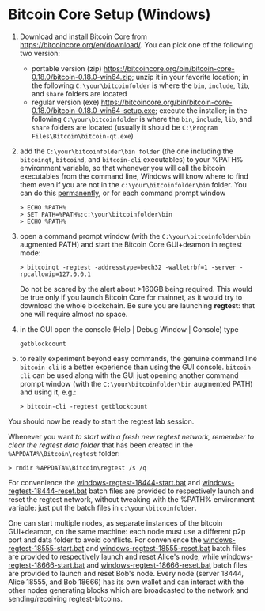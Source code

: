 # Bitcoin Core Setup (Windows)

1. Download and install Bitcoin Core from <https://bitcoincore.org/en/download/>. You can pick one of the following two version:
   * portable version (zip) <https://bitcoincore.org/bin/bitcoin-core-0.18.0/bitcoin-0.18.0-win64.zip>;
     unzip it in your favorite location;
     in the following `C:\your\bitcoinfolder` is where the `bin`, `include`, `lib`, and `share` folders are located
   * regular version (exe) <https://bitcoincore.org/bin/bitcoin-core-0.18.0/bitcoin-0.18.0-win64-setup.exe>;
     execute the installer;
     in the following `C:\your\bitcoinfolder` is where the `bin`, `include`, `lib`, and `share` folders are located (usually it should be `C:\Program Files\Bitcoin\bitcoin-qt.exe`)

2. add the `C:\your\bitcoinfolder\bin folder` (the one including the `bitcoinqt`, `bitcoind`, and `bitcoin-cli` executables) to your %PATH% environment variable, so that whenever you will call the bitcoin executables from the command line, Windows will know where to find them even if you are not in the `c:\your\bitcoinfolder\bin` folder. You can do this
[permanently](https://stackoverflow.com/questions/44272416/how-to-add-a-folder-to-path-environment-variable-in-windows-10-with-screensho), or for each command prompt window 
    ```
    > ECHO %PATH%
    > SET PATH=%PATH%;c:\your\bitcoinfolder\bin
    > ECHO %PATH%
    ```
    
3. open a command prompt window (with the `C:\your\bitcoinfolder\bin` augmented PATH) and start the Bitcoin Core GUI+deamon in regtest mode:
   ```
   > bitcoinqt -regtest -addresstype=bech32 -walletrbf=1 -server -rpcallowip=127.0.0.1
   ```
   Do not be scared by the alert about >160GB being required. This would be true only if you launch Bitcoin Core for mainnet, as it would try to download the whole blockchain. Be sure you are launching **regtest**: that one will require almost no space.

4. in the GUI open the console (Help | Debug Window | Console) type
   ```
   getblockcount
   ```

5. to really experiment beyond easy commands, the genuine command line `bitcoin-cli` is a better experience than using the GUI console. `bitcoin-cli` can be used along with the GUI just opening another command prompt window (with the `C:\your\bitcoinfolder\bin` augmented PATH) and using it, e.g.:
    ```
    > bitcoin-cli -regtest getblockcount
    ```

You should now be ready to start the regtest lab session.

Whenever you want *to start with a fresh new regtest network, remember to clear the regtest data folder* that has been created in the `%APPDATA%\Bitcoin\regtest` folder:
```
> rmdir %APPDATA%\Bitcoin\regtest /s /q
```

For convenience the
[windows-regtest-18444-start.bat](https://github.com/dginst/BitcoinBlockchainTechnology/blob/master/regtest-lab/windows-regtest-18444-start.bat)
and
[windows-regtest-18444-reset.bat](https://github.com/dginst/BitcoinBlockchainTechnology/blob/master/regtest-lab/windows-regtest-18444-reset.bat)
batch files are provided to respectively launch and reset the regtest network, without tweaking with the %PATH% environment variable: just put the batch files in `c:\your\bitcoinfolder`.

One can start multiple nodes, as separate instances of the bitcoin GUI+deamon, on the same machine: each node must use a different p2p port and data folder to avoid conflicts. For convenience the
[windows-regtest-18555-start.bat](https://github.com/dginst/BitcoinBlockchainTechnology/blob/master/regtest-lab/windows-regtest-18555-start.bat)
and
[windows-regtest-18555-reset.bat](https://github.com/dginst/BitcoinBlockchainTechnology/blob/master/regtest-lab/windows-regtest-18555-reset.bat)
batch files are provided to respectively launch and reset Alice's node,
while
[windows-regtest-18666-start.bat](https://github.com/dginst/BitcoinBlockchainTechnology/blob/master/regtest-lab/windows-regtest-18666-start.bat)
and
[windows-regtest-18666-reset.bat](https://github.com/dginst/BitcoinBlockchainTechnology/blob/master/regtest-lab/windows-regtest-18666-reset.bat)
batch files are provided to launch and reset Bob's node. Every node (server 18444, Alice 18555, and Bob 18666) has its own wallet and can interact with the other nodes generating blocks which are broadcasted to the network and sending/receiving regtest-bitcoins.
